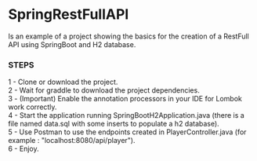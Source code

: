 # SpringRestFullAPI
Is an example of a project showing the basics for the creation of a RestFull API using SpringBoot and H2 database.


### STEPS ###

1 - Clone or download the project.<br />
2 - Wait for graddle to download the project dependencies.<br />
3 - (Important) Enable the annotation processors in your IDE for Lombok work correctly.<br />
4 - Start the application running SpringBootH2Application.java (there is a file named data.sql with some inserts to populate a h2 database).<br />
5 - Use Postman to use the endpoints created in PlayerController.java (for example : "localhost:8080/api/player").<br />
6 - Enjoy.<br />
